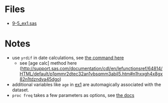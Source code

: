 # Files
- [9-5_ex1.sas](../src/9-5_ex1.sas)


# Notes
- use `yrdif` in date calculations, see [the command here](http://support.sas.com/documentation/cdl/en/lefunctionsref/64814/HTML/default/viewer.htm#p1pmmr2dtec32an1vbsqmm3abil5.htm)
    - see [age calc] method here (http://support.sas.com/documentation/cdl/en/lefunctionsref/64814/HTML/default/p1pmmr2dtec32an1vbsqmm3abil5.htm#n1hxxgh4x8gx82n1tdzndva45dgo)
- additional variables like `age` in [ex1](../src/9-5_ex1.sas) are automagically associated with the dataset.
- `proc freq` takes a few parameters as options, see [the docs](http://support.sas.com/documentation/cdl/en/statug/66103/HTML/default/viewer.htm#statug_freq_syntax01.htm)
